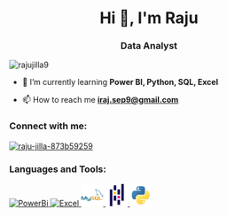 <h1 align="center">Hi 👋, I'm Raju</h1>
<h3 align="center">Data Analyst</h3>

<p align="left"> <img src="https://komarev.com/ghpvc/?username=rajujilla9&label=Profile%20views&color=0e75b6&style=flat" alt="rajujilla9" /> </p>

- 🌱 I’m currently learning **Power BI, Python, SQL, Excel**

- 📫 How to reach me **iraj.sep9@gmail.com**

<h3 align="left">Connect with me:</h3>
<p align="left">
<a href="https://linkedin.com/in/raju-jilla-873b59259" target="blank"><img align="center" src="https://raw.githubusercontent.com/rahuldkjain/github-profile-readme-generator/master/src/images/icons/Social/linked-in-alt.svg" alt="raju-jilla-873b59259" height="30" width="40" /></a>
</p>

<h3 align="left">Languages and Tools:</h3>
<p align="left">  <a href="https://powerbi.microsoft.com/en-au/" target="_blank" rel="noreferrer">
    <img src="https://logos-world.net/wp-content/uploads/2022/02/Microsoft-Power-BI-Symbol.png" alt="PowerBi" width="40" height="40"/>
  </a>
  <a href="https://www.microsoft.com/en-in/microsoft-365/excel" target="_blank" rel="noreferrer">
    <img src="https://cdn1.iconfinder.com/data/icons/famous-brand-apps/100/_-04-512.png" alt="Excel" width="40" height="40"/>
  </a>
<a href="https://www.mysql.com/" target="_blank" rel="noreferrer"> <img src="https://raw.githubusercontent.com/devicons/devicon/master/icons/mysql/mysql-original-wordmark.svg" alt="mysql" width="40" height="40"/> </a> <a href="https://pandas.pydata.org/" target="_blank" rel="noreferrer"> <img src="https://raw.githubusercontent.com/devicons/devicon/2ae2a900d2f041da66e950e4d48052658d850630/icons/pandas/pandas-original.svg" alt="pandas" width="40" height="40"/> </a> <a href="https://www.python.org" target="_blank" rel="noreferrer"> <img src="https://raw.githubusercontent.com/devicons/devicon/master/icons/python/python-original.svg" alt="python" width="40" height="40"/> </a> </p>

